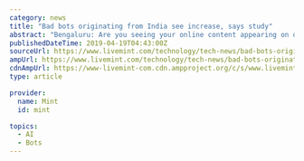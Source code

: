 ```yaml
---
category: news
title: "Bad bots originating from India see increase, says study"
abstract: "Bengaluru: Are you seeing your online content appearing on other sites? Do you have unexplained website slowdowns and downtime? Are you seeing an increase in failed logins? Or are you seeing an abnormal increase in new account creation? If you answer any ..."
publishedDateTime: 2019-04-19T04:43:00Z
sourceUrl: https://www.livemint.com/technology/tech-news/bad-bots-originating-from-india-see-increase-says-study-1555580306934.html
ampUrl: https://www.livemint.com/technology/tech-news/bad-bots-originating-from-india-see-increase-says-study/amp-1555580306934.html
cdnAmpUrl: https://www-livemint-com.cdn.ampproject.org/c/s/www.livemint.com/technology/tech-news/bad-bots-originating-from-india-see-increase-says-study/amp-1555580306934.html
type: article

provider:
  name: Mint
  id: mint

topics:
  - AI
  - Bots
---
```

